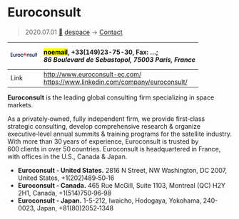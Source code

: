 # Euroconsult
> 2020.07.01 [🚀](../index/index.md) [despace](index.md) → [Contact](contact.md)

|[![](f/contact/e/euroconsult_logo1_thumb.jpg)](f/contact/e/euroconsult_logo1.png)|<mark>noemail</mark>, +33(149)23-75-30, Fax: …;<br> *86 Boulevard de Sebastopol, 75003 Paris, France*|
|:--|:--|
|Link|<http://www.euroconsult-ec.com/><br> <https://www.linkedin.com/company/euroconsult/>|

**Euroconsult** is the leading global consulting firm specializing in space markets.

As a privately‑owned, fully independent firm, we provide first‑class strategic consulting, develop comprehensive research & organize executive‑level annual summits & training programs for the satellite industry. With more than 30 years of experience, Euroconsult is trusted by 600 clients in over 50 countries. Euroconsult is headquartered in France, with offices in the U.S., Canada & Japan.

<p style="page-break-after:always"> </p>

   - **Euroconsult - United States.** 2816 N Street, NW Washington, DC 2007, United States, +1(202)489‑50‑16
   - **Euroconsult - Canada.** 465 Rue McGill, Suite 1103, Montreal (QC) H2Y 2H1, Canada, +1(514)750‑96‑98
   - **Euroconsult - Japan.** 1-5-212, Iwaicho, Hodogaya, Yokohama, 240-0023, Japan, +81(80)2052‑1348


